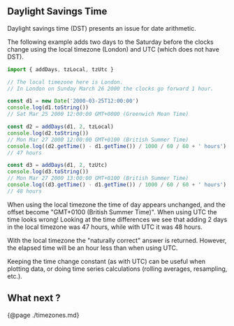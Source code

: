 ## Daylight Savings Time

Daylight savings time (DST) presents an issue for date arithmetic.

The following example adds two days to the Saturday before the clocks
change using the local timezone (London) and UTC (which does not have DST).

```js
import { addDays, tzLocal, tzUtc }

// The local timezone here is London.
// In London on Sunday March 26 2000 the clocks go forward 1 hour.

const d1 = new Date('2000-03-25T12:00:00')
console.log(d1.toString())
// Sat Mar 25 2000 12:00:00 GMT+0000 (Greenwich Mean Time)

const d2 = addDays(d1, 2, tzLocal)
console.log(d2.toString())
// Mon Mar 27 2000 12:00:00 GMT+0100 (British Summer Time)
console.log((d2.getTime() - d1.getTime()) / 1000 / 60 / 60 + ' hours')
// 47 hours

const d3 = addDays(d1, 2, tzUtc)
console.log(d3.toString())
// Mon Mar 27 2000 13:00:00 GMT+0100 (British Summer Time)
console.log((d3.getTime() - d1.getTime()) / 1000 / 60 / 60 + ' hours')
// 48 hours
```

When using the local timezone the time of day appears unchanged, and the offset
become "GMT+0100 (British Summer Time)". When using UTC the time looks wrong!
Looking at the time differences we see that adding 2 days in the local timezone
was 47 hours, while with UTC it was 48 hours.

With the local timezone the "naturally correct" answer is returned.
However, the elapsed time will be an hour less than when using UTC.

Keeping the time change constant (as with UTC) can be useful when plotting
data, or doing time series calculations (rolling averages, resampling, etc.).

## What next ?

{@page ./timezones.md}
